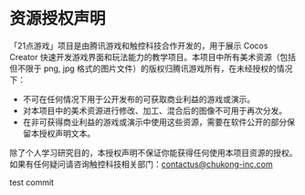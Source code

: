 # 资源授权声明

「21点游戏」项目是由腾讯游戏和触控科技合作开发的，用于展示 Cocos Creator 快速开发游戏界面和玩法能力的教学项目。本项目中所有美术资源（包括但不限于 png, jpg 格式的图片文件）的版权归腾讯游戏所有，在未经授权的情况下：

- 不可在任何情况下用于公开发布的可获取商业利益的游戏或演示。
- 对本项目中的美术资源进行修改、加工、混合后的图像不可用于再次分发。
- 在非可获得商业利益的游戏或演示中使用这些资源，需要在软件公开的部分保留本授权声明文本。

除了个人学习研究目的，本授权声明不保证你能获得任何使用本项目资源的授权。如果有任何疑问请咨询触控科技相关部门：contactus@chukong-inc.com

test commit